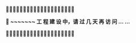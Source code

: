 
:construction::construction::construction::construction::construction::construction::construction::construction::construction::construction::construction::construction::construction::construction::construction::construction::construction::construction::construction::construction:

 **:tractor: ~~~~~~~    工  程  建  设  中，请  过  几  天  再  访  问  … …**

:construction::construction::construction::construction::construction::construction::construction::construction::construction::construction::construction::construction::construction::construction::construction::construction::construction::construction::construction::construction:

